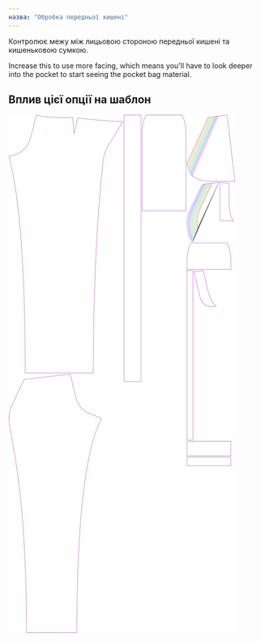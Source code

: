 ```yaml
---
назва: "Обробка передньої кишені"
---
```


Контролює межу між лицьовою стороною передньої кишені та кишеньковою сумкою.

Increase this to use more facing, which means you'll have to look deeper into the pocket to start seeing the pocket bag material.

## Вплив цієї опції на шаблон

![На цьому зображенні показано вплив цієї опції шляхом накладання декількох варіантів, які мають різне значення для цієї опції](charlie_frontpocketfacing_sample.svg "Вплив цієї опції на шаблон")
